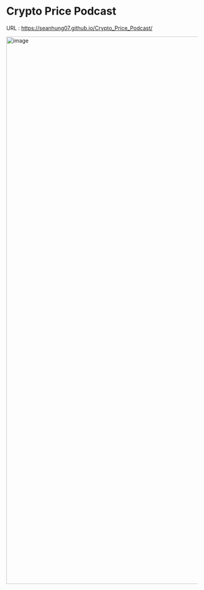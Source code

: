 # Crypto Price Podcast
URL : https://seanhung07.github.io/Crypto_Price_Podcast/ </br>

<img width="1440" alt="image" src="https://user-images.githubusercontent.com/35648173/153088065-b40a9127-8287-49ac-b93d-3b16dd80c49e.png">
